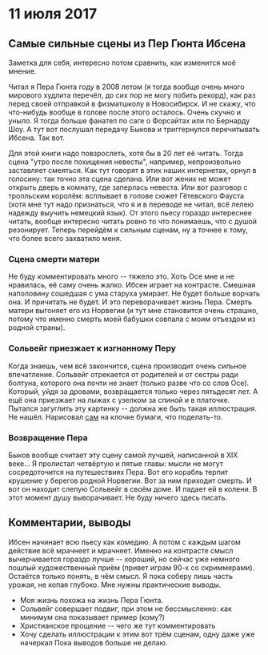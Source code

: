 # 11 июля 2017
## Самые сильные сцены из Пер Гюнта Ибсена
Заметка для себя, интересно потом сравнить, как изменится моё мнение.

Читал я Пера Гюнта году в 2008 летом (я тогда вообще очень много мирового
худлита перечёл, до сих пор не могу побить рекорд), как раз перед своей
отправкой в физматшколу в Новосибирск. И не скажу, что что-нибудь вообще в
голове после этого осталось. Очень скучно и уныло. Я тогда больше фанател по
саге о Форсайтах или по Бернарду Шоу. А тут вот послушал передачу Быкова и
триггернулся перечитывать Ибсена. Так вот.

Для этой книги надо повзрослеть, хотя бы в 20 лет её читать. Тогда сцена "утро
после похищения невесты", например, непроизвольно заставляет смеяться. Как тут
говорят в этих наших интернетах, орнул в голосину: так точно эта сцена сделана.
Или вот жених не может открыть дверь в комнату, где заперлась невеста. Или вот
разговор с тролльским королём: всплывает в голове сюжет Гётевского Фауста (хотя
мне тут надо признаться, что я и в переводе не читал, всё лелею надежду выучить
немецкий язык). От этого пьесу гораздо интереснее читать, вообще интересно
читать ровно то что понимаешь, что с душой резонирует. Теперь перейдём к
сильным сценам, ну а точнее к тому, что более всего захватило меня.

### Сцена смерти матери
Не буду комментировать много -- тяжело это.
Хоть Осе мне и не нравилась, её саму очень жалко. Ибсен играет на контрасте.
Смешная наполовину сошедшая с ума старуха умирает. Не будет больше ворчать она.
И причитать не будет. И это переворачивает жизнь Пера. Смерть матери выгоняет
его из Норвегии (и тут мне становится очень страшно, потому что именно смерть
моей бабушки совпала с моим отъездом из родной страны).

### Сольвейг приезжает к изгнанному Перу 
Когда знаешь, чем всё закончится, сцена производит очень сильное впечатление.
Сольвейг отрекается от родителей и от сестры ради болтуна, которого она почти не
знает (только разве что со слов Осе). Который, уйдя за дровами, возвращается
только через пятьдесят лет. А ещё она приезжает на лыжах с узелком за спиной и в
платочке. Пытался загуглить эту картинку -- должна же быть такая иллюстрация. Не
нашёл. Нарисовал [сам](DeEZvPKlWo8.jpg "Сольвейг нашла дом Пера") на клочке бумаги, что поделать-то.

### Возвращение Пера
Быков вообще считает эту сцену самой лучшей, написанной в XIX веке...
Я пролистал четвёртую и пятые главы: мысли не могут сосредоточится на
путешествиях Пера. Вот его корабль терпит крушение у берегов родной Норвегии.
Вот за ним приходит смерть. И вот он находит слепую Сольвейг в своём доме. И
падает ей в колени. В этот момент душу выворачивает. Не буду ничего здесь
писать.

## Комментарии, выводы
Ибсен начинает всю пьесу как комедию. А потом с каждым шагом действие всё мрачнеет
и мрачнеет. Именно на контрасте смысл вычерчивается гораздо лучше -- хороший, но
сейчас уже немного пошлый художественный приём (привет играм 90-х со
скриммерами). Остаётся только понять, в чём смысл. Я пока соберу лишь часть
урожая, не копая глубоко. Мне нужны практические выводы.
* Моя  жизнь  похожа на жизнь Пера Гюнта.
* Сольвейг совершает подвиг, при этом не бессмысленно: как минимум она
показывает пример (кому?)
* Христианское прощение -- чего же тут комментировать
* Хочу сделать иллюстрации к этим вот трём сценам, одну даже уже начеркал
Пока выводов больше не делаю.
